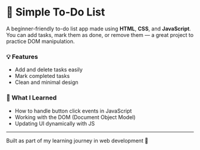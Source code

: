 # 📝 Simple To-Do List

A beginner-friendly to-do list app made using **HTML**, **CSS**, and **JavaScript**.  
You can add tasks, mark them as done, or remove them — a great project to practice DOM manipulation.

### 💡 Features
- Add and delete tasks easily  
- Mark completed tasks  
- Clean and minimal design  

### 🧠 What I Learned
- How to handle button click events in JavaScript  
- Working with the DOM (Document Object Model)  
- Updating UI dynamically with JS  

---

Built as part of my learning journey in web development 🌱
